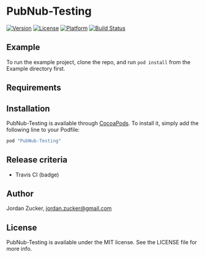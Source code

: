 # PubNub-Testing

[![Version](https://img.shields.io/cocoapods/v/PubNub-Testing.svg?style=flat)](http://cocoapods.org/pods/PubNub-Testing)
[![License](https://img.shields.io/cocoapods/l/PubNub-Testing.svg?style=flat)](http://cocoapods.org/pods/PubNub-Testing)
[![Platform](https://img.shields.io/cocoapods/p/PubNub-Testing.svg?style=flat)](http://cocoapods.org/pods/PubNub-Testing)
[![Build Status](https://travis-ci.org/pubnub/objective-c-testing.svg?branch=master)](https://travis-ci.org/pubnub/objective-c-testing)

## Example

To run the example project, clone the repo, and run `pod install` from the Example directory first.

## Requirements

## Installation

PubNub-Testing is available through [CocoaPods](http://cocoapods.org). To install
it, simply add the following line to your Podfile:

```ruby
pod "PubNub-Testing"
```

## Release criteria

* Travis CI (badge)

## Author

Jordan Zucker, jordan.zucker@gmail.com

## License

PubNub-Testing is available under the MIT license. See the LICENSE file for more info.
